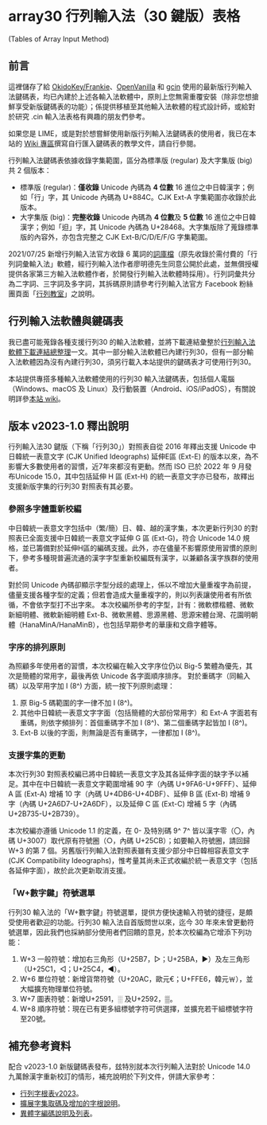 # array30 行列輸入法（30 鍵版）表格
(Tables of Array Input Method)

## 前言
這裡儲存了給 [OkidoKey/Frankie](https://creativecrap.com/app/okidokey.html)、[OpenVanilla](https://openvanilla.org/) 和 [gcin](https://hyperrate.com/dir.php?eid=67) 使用的最新版行列輸入法鍵碼表，均已內建於上述各輸入法軟體中，原則上您無需重覆安裝（除非您想搶鮮享受新版鍵碼表的功能）；係提供移植至其他輸入法軟體的程式設計師，或給對於研究 .cin 輸入法表格有興趣的朋友們參考。

如果您是 LIME，或是對於想嘗鮮使用新版行列輸入法鍵碼表的使用者，我已在本站的 [Wiki 專區](https://github.com/gontera/array30/wiki)撰寫自行匯入鍵碼表的教學文件，請自行參閱。

行列輸入法鍵碼表依據收錄字集範圍，區分為標準版 (regular) 及大字集版 (big) 共 2 個版本：
* 標準版 (regular)：**僅收錄** Unicode 內碼為 **4 位數** 16 進位之中日韓漢字；例如「行」字，其 Unicode 內碼為 U+884C。CJK Ext-A 字集範圍亦收錄於此版本。
* 大字集版 (big)：**完整收錄** Unicode 內碼為 **4 位數**及 **5 位數** 16 進位之中日韓漢字；例如「𨑨」字，其 Unicode 內碼為 U+28468。大字集版除了蒐錄標準版的內容外，亦包含完整之 CJK Ext-B/C/D/E/F/G 字集範圍。

2021/07/25 新增行列輸入法官方收錄 6 萬詞的[詞庫檔](https://github.com/gontera/array30/blob/master/array30-phrase-20210725.txt)（原先收錄於需付費的「行列詞彙輸入法」軟體，經行列輸入法作者廖明德先生同意公開於此處，並無償授權提供各家第三方輸入法軟體作者，於開發行列輸入法軟體時採用）。行列詞彙共分為二字詞、三字詞及多字詞，其拆碼原則請參考行列輸入法官方 Facebook 粉絲團頁面「[行列教室](https://www.facebook.com/notes/335303977574152/)」之說明。

## 行列輸入法軟體與鍵碼表
我已盡可能蒐錄各種支援行列30 的輸入法軟體，並將下載連結彙整於[行列輸入法軟體下載連結總整理](https://github.com/gontera/array30/wiki/%E8%A1%8C%E5%88%97%E8%BC%B8%E5%85%A5%E6%B3%95%E8%BB%9F%E9%AB%94%E4%B8%8B%E8%BC%89%E9%80%A3%E7%B5%90%E7%B8%BD%E6%95%B4%E7%90%86)一文。其中一部分輸入法軟體已內建行列30，但有一部分輸入法軟體因為沒有內建行列30，須另行載入本站提供的鍵碼表才可使用行列30。

本站提供專搭多種輸入法軟體使用的行列30 輸入法鍵碼表，包括個人電腦（Windows、macOS 及 Linux）及行動裝置（Android、iOS/iPadOS），有關說明詳參[本站 wiki](https://github.com/gontera/array30/wiki)。

## 版本 v2023-1.0 釋出說明
行列輸入法30 鍵版（下稱「行列30」）對照表自從 2016 年釋出支援 Unicode 中日韓統一表意文字 (CJK Unified Ideographs) 延伸E區 (Ext-E) 的版本以來，為不影響大多數使用者的習慣，近7年來都沒有更動。然而 ISO 已於 2022 年 9 月發布Unicode 15.0，其中包括延伸 H 區 (Ext-H) 的統一表意文字亦已發布，故釋出支援新版字集的行列30 對照表有其必要。

### 參照多字體重新校編
中日韓統一表意文字包括中（繁/簡）日、韓、越的漢字集，本次更新行列30 的對照表已全面支援中日韓統一表意文字延伸 G 區 (Ext-G)，符合 Unicode 14.0 規格，並已籌備對於延伸H區的編碼支援。此外，亦在儘量不影響原使用習慣的原則下，參考多種現普遍流通的漢字字型重新校編既有漢字，以兼顧各漢字族群的使用者。

對於同 Unicode 內碼卻顯示字型分歧的處理上，係以不增加大量重複字為前提，儘量支援各種字型的定義；但若會造成大量重複字的，則以列表讓使用者有所依循，不會依字型打不出字來。
本次校編所參考的字型，計有：微軟標楷體、微軟新細明體、微軟新細明體 Ext-B、微軟黑體、思源黑體、思源宋體台灣、花園明朝體（HanaMinA/HanaMinB），也包括早期參考的華康和文鼎字體等。

### 字序的排列原則
為照顧多年使用者的習慣，本次校編在輸入文字序位仍以 Big-5 繁體為優先，其次是簡體的常用字，最後再依 Unicode 各字面順序排序。
對於重碼字（同輸入碼）以及罕用字加 I (8^) 方面，統一按下列原則處理：
1. 原 Big-5 碼範圍的字一律不加 I (8^)。
2. 其他中日韓統一表意文字字面（包括簡體的大部份常用字）和 Ext-A 字面若有重碼，則依字頻排列：首個重碼字不加 I (8^)、第二個重碼字起皆加 I (8^)。
3. Ext-B 以後的字面，則無論是否有重碼字，一律都加 I (8^)。

### 支援字集的更動
本次行列30 對照表校編已將中日韓統一表意文字及其各延伸字面的缺字予以補足。其中在中日韓統一表意文字範圍增補 90 字（內碼 U+9FA6-U+9FFF）、延伸 A 區 (Ext-A) 增補 10 字（內碼 U+4DB6-U+4DBF）、延伸 B 區 (Ext-B) 增補 9 字（內碼 U+2A6D7-U+2A6DF），以及延伸 C 區 (Ext-C) 增補 5 字（內碼 U+2B735-U+2B739）。

本次校編亦遵循 Unicode 1.1 的定義，在 0- 及特別碼 9^ 7^ 皆以漢字零（〇，內碼 U+3007）取代原有符號圈（○，內碼 U+25CB）；如要輸入符號圈，請回歸 W+3 的第 7 個。另舊版行列輸入法對照表雖有支援少部分中日韓相容表意文字 (CJK Compatibility Ideographs)，惟考量其尚未正式收編於統一表意文字（包括各延伸字面），故於此次更新取消支援。

### 「W+數字鍵」符號選單
行列30 輸入法的「W+數字鍵」符號選單，提供方便快速輸入符號的捷徑，是頗受使用者歡迎的功能。行列30 輸入法自首版問世以來，迄今 30 年來未曾更動符號選單，因此我們也採納部分使用者們回饋的意見，於本次校編為它增添下列功能：
1. W+3 一般符號：增加右三角形（U+25B7，▷；U+25BA，►）及左三角形（U+25C1，◁；U+25C4，◄）。
2. W+6 單位符號：新增貨幣符號（U+20AC，歐元€；U+FFE6，韓元￦），並大幅擴充物理單位符號。
3. W+7 圖表符號：新增U+2591，░ 及U+2592，▒。
4. W+8 順序符號：現在已有更多組標號字符可供選擇，並擴充若干組標號字符至20號。

## 補充參考資料
配合 v2023-1.0 新版鍵碼表發布，玆特別就本次行列輸入法對於 Unicode 14.0 九萬餘漢字重新校訂的情形，補充說明於下列文件，併請大家參考：
* [行列字根表v2023](https://github.com/gontera/array30/blob/master/%E8%A1%8C%E5%88%97%E5%AD%97%E6%A0%B9%E8%A1%A8v2023.jpg)。
* [擴展字集取碼及增加的字根說明](https://github.com/gontera/array30/blob/master/%E8%A1%8C%E5%88%97%E6%93%B4%E5%B1%95%E5%AD%97%E9%9B%86%E5%8F%96%E7%A2%BC%E5%8F%8A%E5%A2%9E%E5%8A%A0%E7%9A%84%E5%AD%97%E6%A0%B9%E8%AA%AA%E6%98%8E.pdf)。
* [異體字編碼說明及列表](https://github.com/gontera/array30/blob/master/%E8%A1%8C%E5%88%97%E8%BC%B8%E5%85%A5%E6%B3%95%E7%95%B0%E9%AB%94%E5%AD%97%E7%B7%A8%E7%A2%BC%E8%AA%AA%E6%98%8E%E5%8F%8A%E5%88%97%E8%A1%A8.pdf)。
